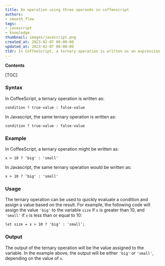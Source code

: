```yaml
---
title: An operation using three operands in coffeescript
authors:
- smooth_flow
tags:
- javascript
- knowledge
thumbnail: images/javascript.png
created_at: 2023-02-07 00:00:00
updated_at: 2023-02-07 00:00:00
tldr: In CoffeeScript, a ternary operation is written as an expression with a question mark (?) before the first expression, a colon () between the two expressions, and the second expression after the colon.
---
```


**Contents**

[TOC]

### Syntax

In CoffeeScript, a ternary operation is written as:

`condition ? true-value : false-value`

In Javascript, the same ternary operation is written as:

`condition ? true-value : false-value`

### Example

In CoffeeScript, a ternary operation might be written as:

`x > 10 ? 'big' : 'small'`

In Javascript, the same ternary operation would be written as:

`x > 10 ? 'big' : 'small'`

### Usage

The ternary operation can be used to quickly evaluate a condition and assign a value based on the result. For example, the following code will assign the value `'big'` to the variable `size` if `x` is greater than 10, and `'small'` if `x` is less than or equal to 10:

`let size = x > 10 ? 'big' : 'small';`

### Output

The output of the ternary operation will be the value assigned to the variable. In the example above, the output will be either `'big'` or `'small'`, depending on the value of `x`.

